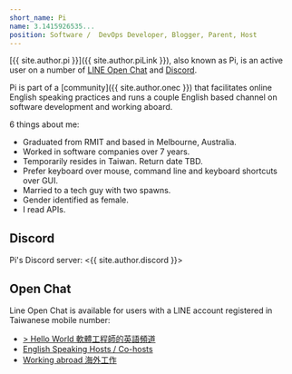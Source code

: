 ```yaml
---
short_name: Pi
name: 3.1415926535...
position: Software /  DevOps Developer, Blogger, Parent, Host
---
```


[{{ site.author.pi }}]({{ site.author.piLink }}), also known as Pi, is an active user on a number of [LINE Open Chat](#open-chat) and [Discord](#discord).  

Pi is part of a [community]({{ site.author.onec }}) that facilitates online English speaking practices and runs a couple English based channel on software development and working aboard.

6 things about me:

*   Graduated from RMIT and based in Melbourne, Australia.
*   Worked in software companies over 7 years.
*   Temporarily resides in Taiwan. Return date TBD.
*   Prefer keyboard over mouse, command line and keyboard shortcuts over GUI.
*   Married to a tech guy with two spawns.
*   Gender identified as female.
*   I read APIs.

## Discord ##
Pi's Discord server:
<{{ site.author.discord }}>

## Open Chat ##
Line Open Chat is available for users with a LINE account registered in Taiwanese mobile number:
* [> Hello World 軟體工程師的英語頻道](https://line.me/ti/g2/ZHzR_xN3kMYCBzQQLWw2Yw?utm_source=invitation&utm_medium=link_copy&utm_campaign=default)
* [English Speaking Hosts / Co-hosts](https://line.me/ti/g2/kzRJgAEJ7YvZvSWWeqe4hw?utm_source=invitation&utm_medium=link_copy&utm_campaign=default) 
* [Working abroad 海外工作](https://line.me/ti/g2/4ByriZV2A5rsSLr3XUbjOw?utm_source=invitation&utm_medium=link_copy&utm_campaign=default)


